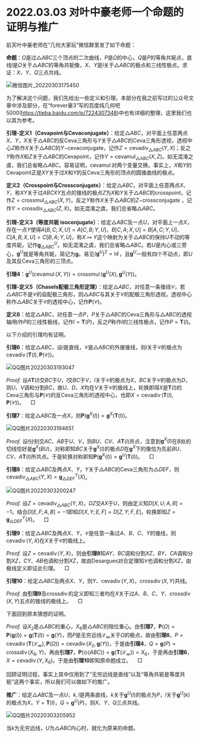 # 2022.03.03 对叶中豪老师一个命题的证明与推广

前天叶中豪老师在“几何大家玩”微信群里发了如下命题：

**命题**：$\Omega$​​是过$\triangle ABC$​三个顶点的二次曲线，$P$​是$\Omega$​的中心，$Q$​是$P$​的等角共轭点，直线$l$​是$\Omega$​关于$\triangle ABC$​的等角共轭像，$X$​、$Y$​是$l$​关于$\triangle ABC$​的极点和三线性极点。求证：$X$​、$Y$​、$Q$​三点共线。

![微信图片_20220303175450](C:\Users\张峻铭\Desktop\图\微信图片_20220303175450.png)

为了解决这个问题，我们先给出一些定义和引理。本部分在我之前写过的公众号文章中涉及部分，在“forever豪3”写的百度纯几何吧5000(https://tieba.baidu.com/p/7224307348)中也有详细的整理，这里我们也以其为参考。

**引理-定义1（Cevapoint与Cevaconjugate）**：给定$\triangle ABC$，对平面上任意两点$X$、$Y$，$X$关于$\triangle ABC$的反Ceva三角形与$Y$关于$\triangle ABC$的Ceva三角形透视，透视中心$Z$称作$X$关于$\triangle ABC$的$Y-$cevaconjugate，记作$Z=\operatorname{cevadiv}_{\triangle ABC}(Y,X)$；反之$Y$称作$X$和$Z$关于${\triangle ABC}$的Cevapoint，记作$Y=\operatorname{cevamul}_{\triangle ABC}(X,Z)$。如无混淆之虞，我们总省略$\triangle ABC$。容易证明，$\operatorname{cevamul}$对两个变量交换。事实上，$X$和$Y$的Cevapoint正是$XY$关于过$X$和$Y$的反Ceva三角形的顶点的圆锥曲线的极点。

**定义2（Crosspoint与Crossconjugate）**：给定$\triangle ABC$，对平面上任意两点$X$、$Y$，称$XY$关于过$ABCXY$五点的锥线的极点$Z$为$X$和$Y$关于${\triangle ABC}$的crosspoint，记作$Z=\operatorname{crossmul}_{\triangle ABC}(X,Y)$，反之$Y$称作$X$关于${\triangle ABC}$的$Z-$crossconjugate ，记作$Y=\operatorname{crossdiv}_{\triangle ABC}(Z,X)$。如无混淆之虞，我们总省略$\triangle ABC$。

**引理-定义3（等度共轭 isoconjugate）**：给定$\triangle ABC$​及一点$U$​，对平面上一点$X$​，存在一点$Y$​使得$A[B,C;X,U]=A[C,B;Y,U]$​、$B[C,A;X,U]=B[A,C;Y,U]$​、$C[A,B;X,U]=C[B,A;Y,U]$​，称$X\mapsto Y$​这个映射为关于$\triangle ABC$​的保持$U$​不动的等度共轭，记作$\mathbf{g}_{\triangle ABC}^U$​。如无混淆之虞，我们总省略$\triangle ABC$​​。若$U$是内心或三旁心，$\mathbf{g}^U$就是等角共轭，简记为$\mathbf{g}$。易见$(\mathbf{g}^U)^2=\operatorname{id}$，且$\mathbf{g}^U$一般有四个不动点，即$U$​及其反Ceva三角形的三顶点。

**引理4**：$\mathbf{g}^U(\operatorname{cevamul}(X,Y))=\operatorname{crossmul}(\mathbf{g}^U(X),\mathbf{g}^U(Y))$​​。

**引理-定义5（Chasels配极三角形定理）**：给定$\triangle ABC$​，对任意一条锥线$\mathcal{C}$​，若$\triangle ABC$​不是$\mathcal{C}$​的自配极三角形，则$\triangle ABC$​与其关于$\mathcal{C}$​​的配极三角形透视，透视中心称作$\triangle ABC$​关于$\mathcal{C}$​的透视中心，记作$\mathbf{P}(\mathcal{C})$​。

**定义6**：给定$\triangle ABC$​，对任意一点$P$​，$P$​关于$\triangle ABC$​的Ceva三角形与$\triangle ABC$​​的透视轴$l$​称作$P$​的三线性极线，记作$l=\mathbf{T}(P)$，反之$P$称作$l$的三线性极点，记作$P=\mathbf{T}(l)$。​​

以下介绍的引理均有证明。

**引理6**：给定$\triangle ABC$​​，设$l$​​是直线，$\mathcal{C}$​​是$\triangle ABC$​​的外接锥线，则$l$​​关于$\mathcal{C}$​​的极点为$\operatorname{cevadiv}(\mathbf{T}(l),\mathbf{P}(\mathcal{C}))$​。

![QQ图片20220303193047](C:\Users\张峻铭\Desktop\图\QQ图片20220303193047.png)

*Proof.* 设$A\mathbf{T}(l)$交$BC$于$U$，$l$交$BC$于$V$，$l$关于$\mathcal{C}$的极点为$X$，$BC$关于$\mathcal{C}$的极点为$D$，则$U$、$V$调和分割$BC$，故$U$、$D$、$X$均在$V$关于$\mathcal{C}$的极线上，轮换即得$X$是$\mathbf{T}(l)$的Ceva三角形与$\mathbf{P}(\mathcal{C})$的反Ceva三角形的透视中心，也即$X=\operatorname{cevadiv}(\mathbf{T}(l),\mathbf{P}(\mathcal{C}))$。$\quad\Box$

**引理7**：给定$\triangle ABC$​及一点$X$​，则$\mathbf{P}(\mathbf{g}^X(l))=\mathbf{g}^X(\mathbf{T}(l))$​​。

![QQ图片20220303194651](C:\Users\张峻铭\Desktop\图\QQ图片20220303194651.png)

*Proof.* 设$l$分别交$AC$、$AB$于$U$、$V$，则$BU$、$CV$、$A\mathbf{T}(l)$共点，注意到$\mathbf{g}^X(l)$在$B$处的切线恰好是$\mathbf{g}^X(BU)$，对称即知$BC$关于$\mathbf{g}^X(l)$的极点$D$在$\mathbf{g}^X$下的像恰为先前$BU$、$CV$、$A\mathbf{T}(l)$所共点。于是轮换对称即知$\mathbf{P}(\mathbf{g}^X(l))=\mathbf{g}^U(\mathbf{T}(l))$。$\quad\Box$

**引理8**：给定$\triangle ABC$​及两点$X$​、$Y$​，$Y$​关于$\triangle ABC$​的Ceva三角形为$\triangle DEF$​，则$\operatorname{cevadiv}_{\triangle ABC}(Y,X)=\mathbf{g}_{\triangle DEF}^Y(X)$​。

![QQ图片20220303200247](C:\Users\张峻铭\Desktop\图\QQ图片20220303200247.png)

*Proof.* 设$Z=\operatorname{cevadiv}_{\triangle ABC}(Y,X)$，$DZ$交$AX$于$U$，则由定义知$D[X,U;A,B]=-1$，结合$D[E,F;A,B]=-1$即知$D[X,Y;E,F]=D[Z,Y;F,E]$，轮换即知$Z=\mathbf{g}_{\triangle DEF}^Y(X)$。$\quad\Box$

**引理9**：给定$\triangle ABC$及两点$X$、$Y$，$\mathcal{C}$是任意一条过$A$、$B$、$C$、$Y$的锥线，则$\operatorname{cevadiv}(Y,X)$在$X$关于$\mathcal{C}$的极线上。

*Proof.* 设$Z=\operatorname{cevadiv}(Y,X)$​，则由**引理8**知$AY$​、$BC$​调和分割$XZ$​，$BY$​、$CA$​调和分割$XZ$​，$CY$​、$AB$​也调和分割$XZ$​，故由Desargues对合定理知$\mathcal{C}$​也调和分割$XZ$​，由极线定义即证此引理。$\quad\Box$​

**引理10**：给定$\triangle ABC$及两点$X$、$Y$，则$Y$、$\operatorname{cevadiv}(Y,X)$，$\operatorname{crossdiv}(X,Y)$共线。

*Proof.* 由**引理9**及$\operatorname{crossdiv}$的定义即知三者均在$X$关于过$A$、$B$、$C$、$Y$、$\operatorname{crossdiv}(X,Y)$​五点的锥线的极线上。$\quad\Box$

下面回到原本猜想的证明。

*Proof.* 设$X_2$​是$\triangle ABC$​的重心，$X_6$​是$\triangle ABC$​的陪位重心。由**引理7**，$\mathbf{P}(\Omega)=\mathbf{P}(\mathbf{g}(l))=\mathbf{g}(\mathbf{T}(l))=\mathbf{g}(Y)$​，而$P$​是无穷远线$\mathcal{L}_{\infty}$​关于$\Omega$​的极点，故由**引理6**，$P=\operatorname{cevadiv}(\mathbf{T}(\mathcal{L}_\infty),\mathbf{P}(\Omega))=\operatorname{cevadiv}(X_2,\mathbf{g}(Y))$​，于是由**引理4**，$Q=\mathbf{g}(P)=\operatorname{crossdiv}(X_6,Y)$​，再由**引理7**，$\mathbf{P}(\odot(ABC))=\mathbf{g}(\mathbf{T}(\mathcal{L}_\infty))=X_6$​，于是再由**引理6**，$X=\operatorname{cevadiv}(Y,X_6)$​。于是由**引理10**即知原命题成立。$\quad\Box$

回顾证明过程，事实上其中仅用到了“无穷远线是直线”以及“等角共轭是等度共轭”这两个事实，所以我们可以做如下的推广。

**推广**：给定$\triangle ABC$及一点$U$，$k,l$​是两条直线，$k$关于$\mathbf{g}^U(l)$的极点为$P$，$l$关于$\mathbf{g}^U(k)$的极点为$X$，$Y=\mathbf{T}(l)$，$Q=\mathbf{g}^U(P)$，则$X$、$Y$、$Q$​三点共线。

![QQ图片20220303205952](C:\Users\张峻铭\Desktop\图\QQ图片20220303205952.png)

当$k$为无穷远线，$U$为$\triangle ABC$内心时，就化为原来的命题。